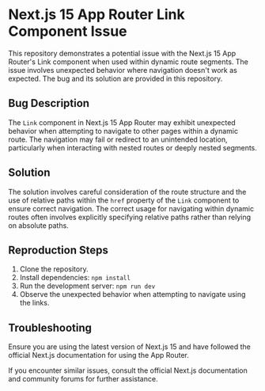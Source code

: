 # Next.js 15 App Router Link Component Issue

This repository demonstrates a potential issue with the Next.js 15 App Router's Link component when used within dynamic route segments.  The issue involves unexpected behavior where navigation doesn't work as expected.  The bug and its solution are provided in this repository.

## Bug Description

The `Link` component in Next.js 15 App Router may exhibit unexpected behavior when attempting to navigate to other pages within a dynamic route.  The navigation may fail or redirect to an unintended location, particularly when interacting with nested routes or deeply nested segments.

## Solution

The solution involves careful consideration of the route structure and the use of relative paths within the `href` property of the `Link` component to ensure correct navigation.  The correct usage for navigating within dynamic routes often involves explicitly specifying relative paths rather than relying on absolute paths.

## Reproduction Steps

1. Clone the repository.
2. Install dependencies: `npm install`
3. Run the development server: `npm run dev`
4. Observe the unexpected behavior when attempting to navigate using the links.

## Troubleshooting

Ensure you are using the latest version of Next.js 15 and have followed the official Next.js documentation for using the App Router.

If you encounter similar issues, consult the official Next.js documentation and community forums for further assistance.